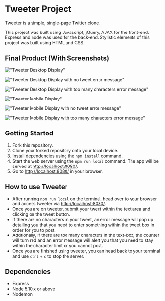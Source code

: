 # Tweeter Project

Tweeter is a simple, single-page Twitter clone.

This project was built using Javascript, jQuery, AJAX for the front-end. Express and node was used for the back-end. Stylistic elements of this project was built using HTML and CSS.

## Final Product (With Screenshots)

!["Tweeter Desktop Display"]()

!["Tweeter Desktop Display with no tweet error message"]()

!["Tweeter Desktop Display with too many characters error message"]()

!["Tweeter Mobile Display"]()

!["Tweeter Mobile Display with no tweet error message"]()

!["Tweeter Mobile Display with too many characters error message"]()


## Getting Started

1. Fork this repository.
2. Clone your forked repository onto your local device.
3. Install dependencies using the `npm install` command.
4. Start the web server using the `npm run local` command. The app will be served at <http://localhost:8080/>.
5. Go to <http://localhost:8080/> in your browser.

## How to use Tweeter
- After running `npm run local` on the terminal, head over to your browser and access tweeter via <http://localhost:8080/>.
- Once you are on tweeter, submit your tweet within the text area and clicking on the tweet button.
- If there are no characters in your tweet, an error message will pop up detailing you that you need to enter something within the tweet box in order for you to post.
- Addtionally, if there are too many characters in the text-box, the counter will turn red and an error message will alert you that you need to stay within the character limit or you cannot post.
- Once you are finished using tweeter, you can head back to your terminal and use `ctrl` + `c` to stop the server.

## Dependencies

- Express
- Node 5.10.x or above
- Nodemon
